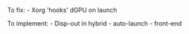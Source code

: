 To fix:
    - Xorg 'hooks' dGPU on launch

To implement:
    - Disp-out in hybrid
    - auto-launch
    - front-end